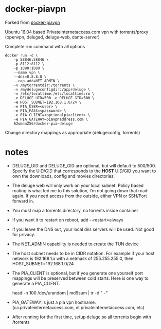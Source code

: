 docker-piavpn
================

Forked from [docker-piavpn](https://github.com/jbogatay/docker-piavpn)

Ubuntu 16.04 based Privateinternetaccess.com vpn with torrents/proxy (openvpn, deluged, deluge-web, dante-server)

Complete run command with all options

    docker run -d \
        -p 58846:58846 \
        -p 8112:8112 \
        -p 1080:1080 \
        --name vpn \
        --dns=8.8.8.8 \
        --cap-add=NET_ADMIN \    
        -v /mytorrentdir:/torrents \
        -v /mydelugeconfigdir:/app/deluge \
        -v /etc/localtime:/etc/localtime:ro \
        -e DELUGE_UID=500 -e DELUGE_GID=500 \
        -e HOST_SUBNET=192.168.1.0/24 \
        -e PIA_USER=<user> \
        -e PIA_PASS=<password> \
        -e PIA_CLIENT=<optionalpiaclient> \
        -e PIA_GATEWAY=piavpnaddress.com \        
        h2oman256/docker-pia-deluge


Change directory mappings as appropriate (delugeconfig, torrents)

notes
=====

* DELUGE_UID and DELUGE_GID are optional, but will default to 500/500.   Specify the UID/GID that corresponds to the **HOST** UID/GID you want to own the downloads, config and movies directories.
* The deluge web will only work on your local subnet.   Policy based routing is what led me to this solution, I'm not going down that road again.  If you need access from the outside, either VPN or SSH/Port forward in.
* You must map a torrents directory, no torrents inside container
* If you want it to restart on reboot, add --restart=always
* If you leave the DNS out, your local dns servers will be used.  Not good for privacy.
* The NET_ADMIN capability is needed to create the TUN device
* The host subnet needs to be in CIDR notation.   For example if your host network is 192.168.1.x with a netmask of 255.255.255.0, then HOST_SUBNET=192.168.1.0/24
* The PIA_CLIENT is optional, but if you generate one yourself port mappings will be preserved between cold starts.   Here is one way to generate a PIA_CLIENT.


    head -n 100 /dev/urandom | md5sum | tr -d " -"
    

* PIA_GATEWAY is just a pia vpn hostname.  (ca.privateinternetaccess.com, nl.privateinternetaccess.com, etc)
* After running for the first time, setup deluge so all torrents begin with /torrents
